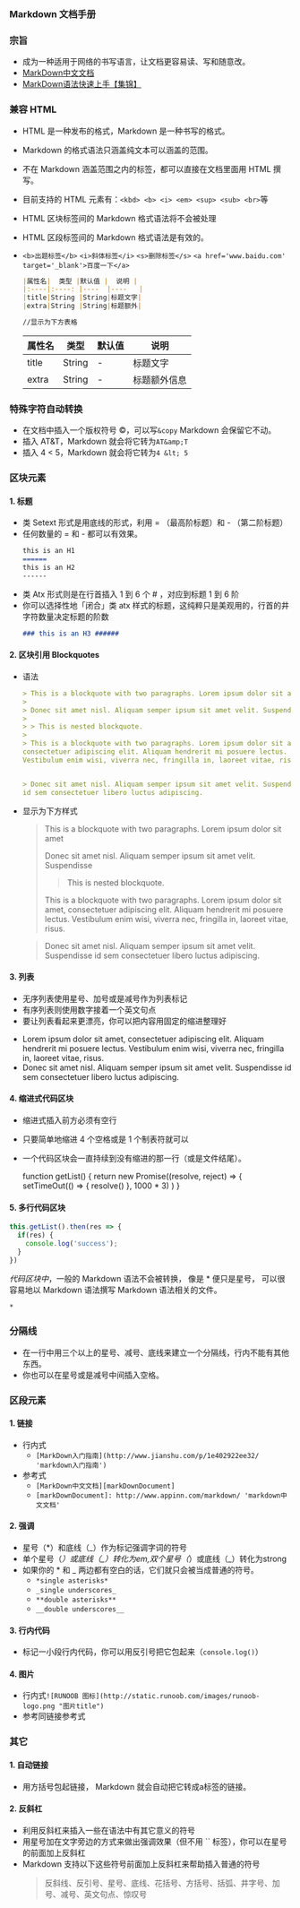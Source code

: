 ### Markdown 文档手册

### 宗旨
- 成为一种适用于网络的书写语言，让文档更容易读、写和随意改。
- [MarkDown中文文档][markDownDocument]
- [MarkDown语法快速上手【集锦】](https://www.jianshu.com/c/65c0f5f216cc)
  
### 兼容 HTML
- HTML 是一种发布的格式，Markdown 是一种书写的格式。
- Markdown 的格式语法只涵盖纯文本可以涵盖的范围。
- 不在 Markdown 涵盖范围之内的标签，都可以直接在文档里面用 HTML 撰写。
- 目前支持的 HTML 元素有：`<kbd> <b> <i> <em> <sup> <sub> <br>`等
- HTML 区块标签间的 Markdown 格式语法将不会被处理
- HTML 区段标签间的 Markdown 格式语法是有效的。
- `<b>出题标签</b>`
  `<i>斜体标签</i>`
  `<s>删除标签</s>`
  `<a href='www.baidu.com' target='_blank'>百度一下</a>`
  ```markdown
  |属性名|  类型	|默认值 |  说明 |
  |:----|:----:	|----  |----   |
  |title|String	|String|标题文字|
  |extra|String	|String|标题额外|
  
  //显示为下方表格
  ```
  
  |属性名			|类型	|默认值	    |说明	|
  |:----		    |:----:	|----	    |----	|
  |title			|String	|-			|标题文字|
  |extra			|String	|-			|标题额外信息|
  


### 特殊字符自动转换
- 在文档中插入一个版权符号 ©，可以写`&copy` Markdown 会保留它不动。
- 插入 AT&T，Markdown 就会将它转为`AT&amp;T`
- 插入 4 < 5，Markdown 就会将它转为`4 &lt; 5`

### 区块元素

#### 1. 标题
- 类 Setext 形式是用底线的形式，利用 = （最高阶标题）和 - （第二阶标题）
- 任何数量的 = 和 - 都可以有效果。
    ```markdown
    this is an H1
    ======
    this is an H2
    ------
    ```
- 类 Atx 形式则是在行首插入 1 到 6 个 # ，对应到标题 1 到 6 阶
- 你可以选择性地「闭合」类 atx 样式的标题，这纯粹只是美观用的，行首的井字符数量决定标题的阶数
    ```markdown
    ### this is an H3 ######
    ```


#### 2. 区块引用 Blockquotes
- 语法

  ```markdown
  > This is a blockquote with two paragraphs. Lorem ipsum dolor sit amet
  >
  > Donec sit amet nisl. Aliquam semper ipsum sit amet velit. Suspendisse
  >
  > > This is nested blockquote.
  >
  > This is a blockquote with two paragraphs. Lorem ipsum dolor sit amet,
  consectetuer adipiscing elit. Aliquam hendrerit mi posuere lectus.
  Vestibulum enim wisi, viverra nec, fringilla in, laoreet vitae, risus.


  > Donec sit amet nisl. Aliquam semper ipsum sit amet velit. Suspendisse
  id sem consectetuer libero luctus adipiscing.
  ```
- 显示为下方样式
    > This is a blockquote with two paragraphs. Lorem ipsum dolor sit amet
    > 
    > Donec sit amet nisl. Aliquam semper ipsum sit amet velit. Suspendisse
    > 
    > > This is nested blockquote.
    > 
    > This is a blockquote with two paragraphs. Lorem ipsum dolor sit amet,
    consectetuer adipiscing elit. Aliquam hendrerit mi posuere lectus.
    Vestibulum enim wisi, viverra nec, fringilla in, laoreet vitae, risus.
  
    > Donec sit amet nisl. Aliquam semper ipsum sit amet velit. Suspendisse
    id sem consectetuer libero luctus adipiscing.

#### 3. 列表
- 无序列表使用星号、加号或是减号作为列表标记
- 有序列表则使用数字接着一个英文句点
- 要让列表看起来更漂亮，你可以把内容用固定的缩进整理好
*   Lorem ipsum dolor sit amet, consectetuer adipiscing elit.
    Aliquam hendrerit mi posuere lectus. Vestibulum enim wisi,
    viverra nec, fringilla in, laoreet vitae, risus.
*   Donec sit amet nisl. Aliquam semper ipsum sit amet velit.
    Suspendisse id sem consectetuer libero luctus adipiscing.


#### 4. 缩进式代码区块
- 缩进式插入前方必须有空行
- 只要简单地缩进 4 个空格或是 1 个制表符就可以
- 一个代码区块会一直持续到没有缩进的那一行（或是文件结尾）。


    function getList() {
        return new Promise((resolve, reject) => {
            setTimeOut(() => {
                resolve()
            }, 1000 * 3)
        )
    }

#### 5. 多行代码区块
```javascript
this.getList().then(res => {
  if(res) {
    console.log('success');
  }
})

```

*代码区块中*，一般的 Markdown 语法不会被转换， 像是 * 便只是星号，
可以很容易地以 Markdown 语法撰写 Markdown 语法相关的文件。

```markdown
*
```

### 分隔线
- 在一行中用三个以上的星号、减号、底线来建立一个分隔线，行内不能有其他东西。
- 你也可以在星号或是减号中间插入空格。


### 区段元素

#### 1. 链接
- 行内式
  - `[MarkDown入门指南](http://www.jianshu.com/p/1e402922ee32/ 'markdown入门指南')`
- 参考式
  - `[MarkDown中文文档][markDownDocument]`
  - `[markDownDocument]: http://www.appinn.com/markdown/ 'markdown中文文档' `

#### 2. 强调
- 星号（*）和底线（_）作为标记强调字词的符号
- 单个星号（*）或底线（_）转化为em,双个星号（*）或底线（_）转化为strong
- 如果你的 \* 和 _ 两边都有空白的话，它们就只会被当成普通的符号。
  - `*single asterisks*`
  - `_single underscores_`
  - `**double asterisks**`
  - `__double underscores__`

#### 3. 行内代码
- 标记一小段行内代码，你可以用反引号把它包起来（`console.log()`）

#### 4. 图片
- 行内式`![RUNOOB 图标](http://static.runoob.com/images/runoob-logo.png "图片title")`
- 参考同链接参考式

### 其它

#### 1. 自动链接
- 用方括号包起链接， Markdown 就会自动把它转成a标签的链接。
#### 2. 反斜杠
- 利用反斜杠来插入一些在语法中有其它意义的符号
- 用星号加在文字旁边的方式来做出强调效果（但不用 `` 标签），你可以在星号的前面加上反斜杠
- Markdown 支持以下这些符号前面加上反斜杠来帮助插入普通的符号
  >反斜线、反引号、星号、底线、花括号、方括号、括弧、井字号、加号、减号、英文句点、惊叹号
  
[markDownDocument]: http://www.appinn.com/markdown/ 'markdown中文文档'





